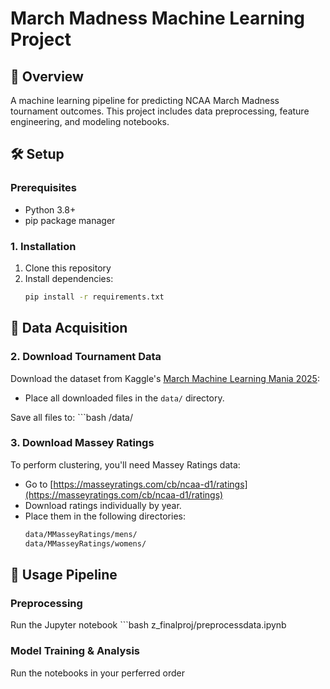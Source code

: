 # March Madness Machine Learning Project

## 🏀 Overview
A machine learning pipeline for predicting NCAA March Madness tournament outcomes. This project includes data preprocessing, feature engineering, and modeling notebooks.

## 🛠️ Setup

### Prerequisites
- Python 3.8+
- pip package manager

### 1. Installation
1. Clone this repository
2. Install dependencies:
   ```bash
   pip install -r requirements.txt


## 📂 Data Acquisition

### 2. Download Tournament Data

Download the dataset from Kaggle's [March Machine Learning Mania 2025](https://www.kaggle.com/competitions/march-machine-learning-mania-2025/data):

- Place all downloaded files in the `data/` directory.

Save all files to:
    ```bash
    /data/

### 3. Download Massey Ratings

To perform clustering, you'll need Massey Ratings data:

- Go to [https://masseyratings.com/cb/ncaa-d1/ratings](https://masseyratings.com/cb/ncaa-d1/ratings)
- Download ratings individually by year.
- Place them in the following directories:
    ```bash
    data/MMasseyRatings/mens/
    data/MMasseyRatings/womens/

## 🚀 Usage Pipeline

### Preprocessing
Run the Jupyter notebook
    ```bash
    z_finalproj/preprocessdata.ipynb

### Model Training & Analysis
Run the notebooks in your perferred order


